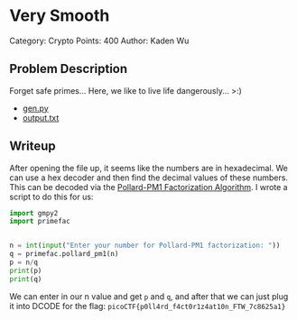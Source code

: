 # Very Smooth
Category: Crypto
Points: 400
Author: Kaden Wu
## Problem Description
Forget safe primes... Here, we like to live life dangerously... >:)

-   [gen.py](https://artifacts.picoctf.net/c/149/gen.py)
-   [output.txt](https://artifacts.picoctf.net/c/149/output.txt)

## Writeup

After opening the file up, it seems like the numbers are in hexadecimal. We can use a hex decoder and then find the decimal values of these numbers.
This can be decoded via the [Pollard-PM1 Factorization Algorithm](https://en.wikipedia.org/wiki/Pollard%27s_p_%E2%88%92_1_algorithm#:~:text=Pollard's%20p%20%E2%88%92%201%20algorithm%20is,an%20algebraic%2Dgroup%20factorisation%20algorithm.).
I wrote a script to do this for us:
```python
import gmpy2
import primefac


n = int(input("Enter your number for Pollard-PM1 factorization: "))
q = primefac.pollard_pm1(n)
p = n/q
print(p)
print(q)
```

We can enter in our n value and get `p` and `q`, and after that we can just plug it into DCODE for the flag:
`picoCTF{p0ll4rd_f4ct0r1z4at10n_FTW_7c8625a1}`
